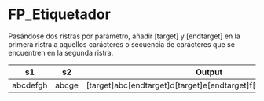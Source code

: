 # FP_Etiquetador
Pasándose dos ristras por parámetro, añadir [target] y [endtarget] en la primera ristra a aquellos carácteres o secuencia de carácteres que se encuentren en la segunda ristra.

s1 | s2 | Output
-- | -- | ------
abcdefgh | abcge | [target]abc[endtarget]d[target]e[endtarget]f[target]g[endtarget]h
